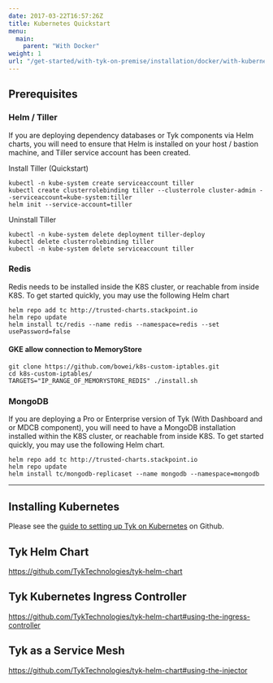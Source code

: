 ```yaml
---
date: 2017-03-22T16:57:26Z
title: Kubernetes Quickstart
menu:
  main:
    parent: "With Docker"
weight: 1
url: "/get-started/with-tyk-on-premise/installation/docker/with-kubernetes"
---
```


## Prerequisites

### Helm / Tiller

If you are deploying dependency databases or Tyk components via Helm charts, you will need to ensure that Helm is
installed on your host / bastion machine, and Tiller service account has been created.

Install Tiller (Quickstart)

```
kubectl -n kube-system create serviceaccount tiller
kubectl create clusterrolebinding tiller --clusterrole cluster-admin --serviceaccount=kube-system:tiller
helm init --service-account=tiller
```

Uninstall Tiller

```
kubectl -n kube-system delete deployment tiller-deploy
kubectl delete clusterrolebinding tiller
kubectl -n kube-system delete serviceaccount tiller
```

### Redis

Redis needs to be installed inside the K8S cluster, or reachable from inside K8S. To get started quickly, you may use 
the following Helm chart

```
helm repo add tc http://trusted-charts.stackpoint.io
helm repo update
helm install tc/redis --name redis --namespace=redis --set usePassword=false 
```

#### GKE allow connection to MemoryStore

```
git clone https://github.com/bowei/k8s-custom-iptables.git
cd k8s-custom-iptables/
TARGETS="IP_RANGE_OF_MEMORYSTORE_REDIS" ./install.sh
```

### MongoDB

If you are deploying a Pro or Enterprise version of Tyk (With Dashboard and or MDCB component), you will need to have
a MongoDB installation installed within the K8S cluster, or reachable from inside K8S. To get started quickly, you may 
use the following Helm chart.

```
helm repo add tc http://trusted-charts.stackpoint.io
helm repo update
helm install tc/mongodb-replicaset --name mongodb --namespace=mongodb 
```

---

## Installing Kubernetes

Please see the [guide to setting up Tyk on Kubernetes](https://github.com/TykTechnologies/tyk-kubernetes) on Github.

## Tyk Helm Chart

https://github.com/TykTechnologies/tyk-helm-chart

## Tyk Kubernetes Ingress Controller

https://github.com/TykTechnologies/tyk-helm-chart#using-the-ingress-controller

## Tyk as a Service Mesh

https://github.com/TykTechnologies/tyk-helm-chart#using-the-injector

